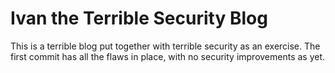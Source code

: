 # Ivan the Terrible Security Blog
This is a terrible blog put together with terrible security as an
exercise.  The first commit has all the flaws in place, with no
security improvements as yet.

